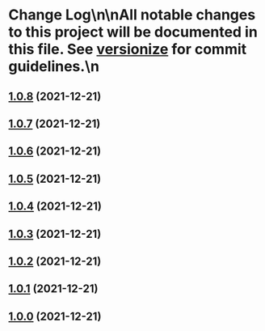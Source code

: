 # Change Log\n\nAll notable changes to this project will be documented in this file. See [versionize](https://github.com/saintedlama/versionize) for commit guidelines.\n
<a name="1.0.8"></a>
## [1.0.8](https://www.github.com/deividbatfish2/conventional-commits/releases/tag/v1.0.8) (2021-12-21)

<a name="1.0.7"></a>
## [1.0.7](https://www.github.com/deividbatfish2/conventional-commits/releases/tag/v1.0.7) (2021-12-21)

<a name="1.0.6"></a>
## [1.0.6](https://www.github.com/deividbatfish2/conventional-commits/releases/tag/v1.0.6) (2021-12-21)

<a name="1.0.5"></a>
## [1.0.5](https://www.github.com/deividbatfish2/conventional-commits/releases/tag/v1.0.5) (2021-12-21)

<a name="1.0.4"></a>
## [1.0.4](https://www.github.com/deividbatfish2/conventional-commits/releases/tag/v1.0.4) (2021-12-21)

<a name="1.0.3"></a>
## [1.0.3](https://www.github.com/deividbatfish2/conventional-commits/releases/tag/v1.0.3) (2021-12-21)

<a name="1.0.2"></a>
## [1.0.2](https://www.github.com/deividbatfish2/conventional-commits/releases/tag/v1.0.2) (2021-12-21)

<a name="1.0.1"></a>
## [1.0.1](https://www.github.com/deividbatfish2/conventional-commits/releases/tag/v1.0.1) (2021-12-21)

<a name="1.0.0"></a>
## [1.0.0](https://www.github.com/deividbatfish2/conventional-commits/releases/tag/v1.0.0) (2021-12-21)

